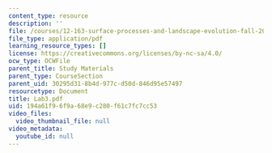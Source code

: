 ```yaml
---
content_type: resource
description: ''
file: /courses/12-163-surface-processes-and-landscape-evolution-fall-2004/194a61f96f9a68e9c280f61c7fc7cc53_Lab3.pdf
file_type: application/pdf
learning_resource_types: []
license: https://creativecommons.org/licenses/by-nc-sa/4.0/
ocw_type: OCWFile
parent_title: Study Materials
parent_type: CourseSection
parent_uid: 30295d31-8b4d-977c-d50d-846d95e57497
resourcetype: Document
title: Lab3.pdf
uid: 194a61f9-6f9a-68e9-c280-f61c7fc7cc53
video_files:
  video_thumbnail_file: null
video_metadata:
  youtube_id: null
---
```

